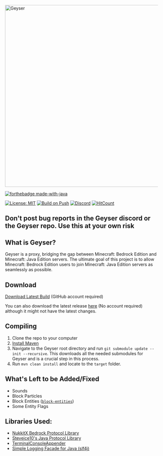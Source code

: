 <img src="https://geysermc.org/img/geyserlogo.png" alt="Geyser" width="600"/>

[![forthebadge made-with-java](http://ForTheBadge.com/images/badges/made-with-java.svg)](https://java.com/)

[![License: MIT](https://img.shields.io/badge/license-MIT-blue.svg)](LICENSE)
[![Build on Push](https://github.com/LoyaltyMC/Geyser/workflows/Build%20on%20Push/badge.svg)](https://github.com/LoyaltyMC/Geyser/actions?query=workflow%3A%22Build+on+Push%22)
[![Discord](https://img.shields.io/discord/613163671870242838.svg?color=%237289da&label=discord)](http://discord.geysermc.org/)
[![HitCount](http://hits.dwyl.io/Geyser/GeyserMC.svg)](http://hits.dwyl.io/Geyser/GeyserMC)

## Don't post bug reports in the Geyser discord or the Geyser repo. Use this at your own risk

## What is Geyser?
Geyser is a proxy, bridging the gap between Minecraft: Bedrock Edition and Minecraft: Java Edition servers.
The ultimate goal of this project is to allow Minecraft: Bedrock Edition users to join Minecraft: Java Edition servers as seamlessly as possible.

## Download
[Download Latest Build](https://github.com/LoyaltyMC/Geyser/actions) (GitHub account required)

You can also download the latest release [here](https://github.com/LoyaltyMC/Geyser/releases) (No account required) although it might not have the latest changes.

## Compiling
1. Clone the repo to your computer
2. [Install Maven](https://maven.apache.org/install.html)
3. Navigate to the Geyser root directory and run `git submodule update --init --recursive`. This downloads all the needed submodules for Geyser and is a crucial step in this process.
4. Run `mvn clean install` and locate to the `target` folder.

## What's Left to be Added/Fixed
- Sounds
- Block Particles
- Block Entities ([`block-entities`](https://github.com/GeyserMC/Geyser/tree/block-entities))
- Some Entity Flags

## Libraries Used:
- [NukkitX Bedrock Protocol Library](https://github.com/NukkitX/Protocol)
- [Steveice10's Java Protocol Library](https://github.com/Steveice10/MCProtocolLib)
- [TerminalConsoleAppender](https://github.com/Minecrell/TerminalConsoleAppender)
- [Simple Logging Facade for Java (slf4j)](https://github.com/qos-ch/slf4j)
